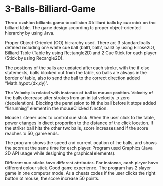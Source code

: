 # 3-Balls-Billiard-Game

Three-cushion billiards game to collision 3 billiard balls by cue stick on the billiard table. The game design according to proper object-oriented hierarchy by using Java. 

Proper Object-Oriented (OO) hierarchy used. There are 3 standard balls defined including one white cue ball (ball1, ball2, ball3 by using Ellipse2D), Billiard Table (Table by using Rectangle2D) and 2 Cue Stick for each player (Stick by using Recangle2D).

The positions of the balls are updated after each stroke, with the if-else statements, balls blocked out from the table, so balls are always in the border of table, also to send the ball to the correct direction added “Math.hypot.(dx,dy)”. 

The Velocity is related with instance of ball to mouse position. Velocity of the balls decrease after strokes from an initial velocity to zero (deceleration). Blocking the permission to hit the ball before it stops added “!isrunning” element in the mouseClicked function. 

Mouse Listener used to control cue stick. When the user click to the table, power changes in direct proportion to the distance of the click location. If the striker ball hits the other two balls, score increases and if the score reaches to 50, game ends.

The program shows the speed and current location of the balls, and shows the score at the same time for each player. Program used Graphics (Java 2D API usage while designing the graphical elements).

Different cue sticks have different attributes. For instance, each player have different colour stick.  Good game experience. The program has 2 player game in one computer mode. As a cheats codes if the user clicks the right button of mouse, the score increase 50 points.  


